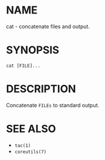 # NAME
cat - concatenate files and output.

# SYNOPSIS

    cat [FILE]...

# DESCRIPTION
Concatenate `FILEs` to standard output.

# SEE ALSO
- `tac(1)`
- `coreutils(7)`
